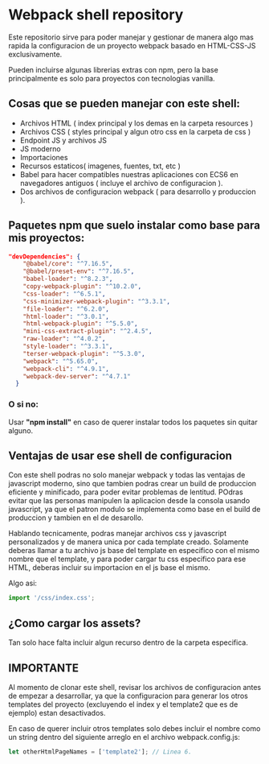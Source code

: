 # Webpack shell repository

Este repositorio sirve para poder manejar y gestionar de manera algo mas rapida la configuracion de un proyecto webpack basado en HTML-CSS-JS exclusivamente.

Pueden incluirse algunas librerias extras con npm, pero la base principalmente es solo para proyectos con tecnologias vanilla.

## Cosas que se pueden manejar con este shell:

- Archivos HTML ( index principal y los demas en la carpeta resources )
- Archivos CSS ( styles principal y algun otro css en la carpeta de css )
- Endpoint JS y archivos JS
- JS moderno
- Importaciones
- Recursos estaticos( imagenes, fuentes, txt, etc )
- Babel para hacer compatibles nuestras aplicaciones con ECS6 en navegadores antiguos ( incluye el archivo de configuracion ).
- Dos archivos de configuracion webpack ( para desarrollo y produccion ).


## Paquetes npm que suelo instalar como base para mis proyectos:

```json
"devDependencies": {
    "@babel/core": "^7.16.5",
    "@babel/preset-env": "^7.16.5",
    "babel-loader": "^8.2.3",
    "copy-webpack-plugin": "^10.2.0",
    "css-loader": "^6.5.1",
    "css-minimizer-webpack-plugin": "^3.3.1",
    "file-loader": "^6.2.0",
    "html-loader": "^3.0.1",
    "html-webpack-plugin": "^5.5.0",
    "mini-css-extract-plugin": "^2.4.5",
    "raw-loader": "^4.0.2",
    "style-loader": "^3.3.1",
    "terser-webpack-plugin": "^5.3.0",
    "webpack": "^5.65.0",
    "webpack-cli": "^4.9.1",
    "webpack-dev-server": "^4.7.1"
  }
```

### **O si no**:

Usar **"npm install"** en caso de querer instalar todos los paquetes sin quitar alguno.

## Ventajas de usar ese shell de configuracion

Con este shell podras no solo manejar webpack y todas las ventajas de javascript moderno, sino que tambien podras crear un build de produccion eficiente y minificado, para poder evitar problemas de lentitud. POdras evitar que las personas manipulen la aplicacion desde la consola usando javascript, ya que el patron modulo se implementa como base en el build de produccion y tambien en el de desarollo.

Hablando tecnicamente, podras manejar archivos css y javascript personalizados y de manera unica por cada template creado. Solamente deberas llamar a tu archivo js base del template en especifico con el mismo nombre que el template, y para poder cargar tu css especifico para ese HTML, deberas incluir su importacion en el js base el mismo. 

Algo asi:

```js
import '/css/index.css';
```

## ¿Como cargar los assets?

Tan solo hace falta incluir algun recurso dentro de la carpeta especifica.

## IMPORTANTE

Al momento de clonar este shell, revisar los archivos de configuracion antes de empezar a desarrollar, ya que la configuracion para generar los otros templates del proyecto (excluyendo el index y el template2 que es de ejemplo) estan desactivados.

En caso de querer incluir otros templates solo debes incluir el nombre como un string dentro del siguiente arreglo en el archivo webpack.config.js:

```js
let otherHtmlPageNames = ['template2']; // Linea 6.
```